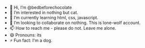 - 👋 Hi, I’m @bedbeforechocolate
- 👀 I’m interested in nothing but cat.
- 🌱 I’m currently learning html, css, javascript.
- 💞️ I’m looking to collaborate on nothing. This is lone-wolf account.
- 📫 How to reach me - please do not. Leave me alone.
- 😄 Pronouns: its
- ⚡ Fun fact: I'm a dog.

<!---
bedbeforechocolate/bedbeforechocolate is a ✨ special ✨ repository because its `README.md` (this file) appears on your GitHub profile.
You can click the Preview link to take a look at your changes.
--->
